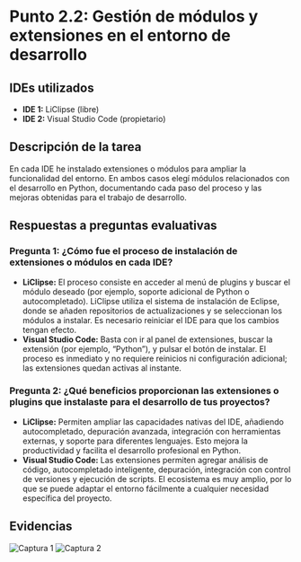 # Punto 2.2: Gestión de módulos y extensiones en el entorno de desarrollo

## IDEs utilizados
- **IDE 1:** LiClipse (libre)
- **IDE 2:** Visual Studio Code (propietario)

## Descripción de la tarea
En cada IDE he instalado extensiones o módulos para ampliar la funcionalidad del entorno. En ambos casos elegí módulos relacionados con el desarrollo en Python, documentando cada paso del proceso y las mejoras obtenidas para el trabajo de desarrollo.

## Respuestas a preguntas evaluativas

### Pregunta 1: ¿Cómo fue el proceso de instalación de extensiones o módulos en cada IDE?
- **LiClipse:** El proceso consiste en acceder al menú de plugins y buscar el módulo deseado (por ejemplo, soporte adicional de Python o autocompletado). LiClipse utiliza el sistema de instalación de Eclipse, donde se añaden repositorios de actualizaciones y se seleccionan los módulos a instalar. Es necesario reiniciar el IDE para que los cambios tengan efecto.
- **Visual Studio Code:** Basta con ir al panel de extensiones, buscar la extensión (por ejemplo, “Python”), y pulsar el botón de instalar. El proceso es inmediato y no requiere reinicios ni configuración adicional; las extensiones quedan activas al instante.

### Pregunta 2: ¿Qué beneficios proporcionan las extensiones o plugins que instalaste para el desarrollo de tus proyectos?
- **LiClipse:** Permiten ampliar las capacidades nativas del IDE, añadiendo autocompletado, depuración avanzada, integración con herramientas externas, y soporte para diferentes lenguajes. Esto mejora la productividad y facilita el desarrollo profesional en Python.
- **Visual Studio Code:** Las extensiones permiten agregar análisis de código, autocompletado inteligente, depuración, integración con control de versiones y ejecución de scripts. El ecosistema es muy amplio, por lo que se puede adaptar el entorno fácilmente a cualquier necesidad específica del proyecto.

## Evidencias
![Captura 1](capturas/punto2_captura1.png)
![Captura 2](capturas/punto2_captura2.png)
